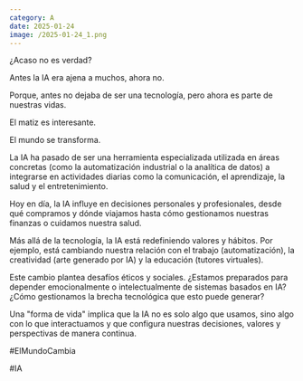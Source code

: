 ```yaml
--- 
category: A 
date: 2025-01-24 
image: /2025-01-24_1.png 
--- 
```


¿Acaso no es verdad?

Antes la IA era ajena a muchos, ahora no. 

Porque, antes no dejaba de ser una tecnología, pero ahora es parte de nuestras vidas. 

El matiz es interesante. 

El mundo se transforma. 

La IA ha pasado de ser una herramienta especializada utilizada en áreas concretas (como la automatización industrial o la analítica de datos) a integrarse en actividades diarias como la comunicación, el aprendizaje, la salud y el entretenimiento.

Hoy en día, la IA influye en decisiones personales y profesionales, desde qué compramos y dónde viajamos hasta cómo gestionamos nuestras finanzas o cuidamos nuestra salud.

Más allá de la tecnología, la IA está redefiniendo valores y hábitos. Por ejemplo, está cambiando nuestra relación con el trabajo (automatización), la creatividad (arte generado por IA) y la educación (tutores virtuales).

Este cambio plantea desafíos éticos y sociales. ¿Estamos preparados para depender emocionalmente o intelectualmente de sistemas basados en IA? ¿Cómo gestionamos la brecha tecnológica que esto puede generar?

Una "forma de vida" implica que la IA no es solo algo que usamos, sino algo con lo que interactuamos y que configura nuestras decisiones, valores y perspectivas de manera continua.

#ElMundoCambia

#IA